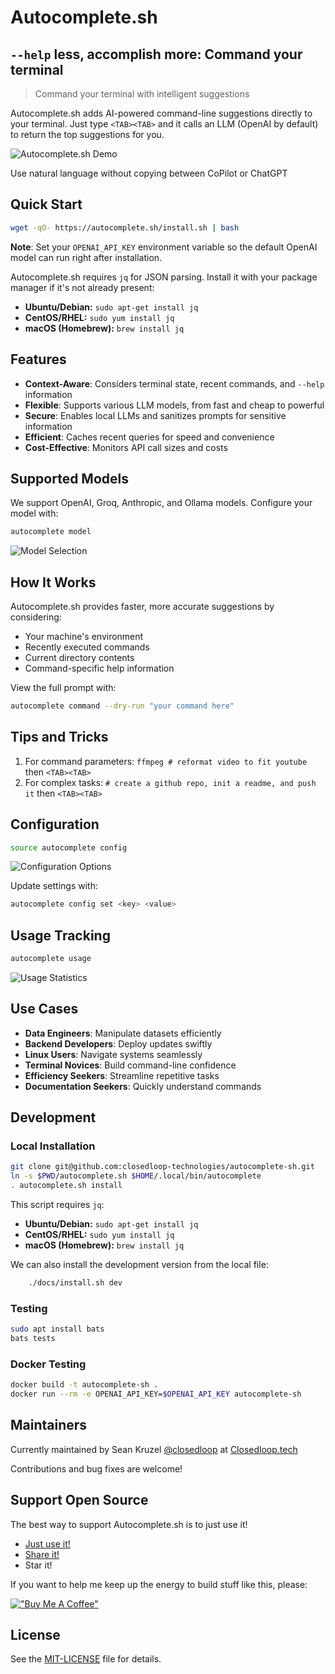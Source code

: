 Autocomplete.sh
========================================================

## `--help` less, accomplish more: Command your terminal

> Command your terminal with intelligent suggestions

Autocomplete.sh adds AI-powered command-line suggestions directly to your terminal. Just type `<TAB><TAB>` and it calls an LLM (OpenAI by default) to return the top suggestions for you.

![Autocomplete.sh Demo](https://github.com/user-attachments/assets/6f2a8f81-49b7-46e9-8005-c8a9dd3fc033)

Use natural language without copying between CoPilot or ChatGPT

## Quick Start

```bash
wget -qO- https://autocomplete.sh/install.sh | bash
```

**Note**: Set your `OPENAI_API_KEY` environment variable so the default OpenAI model can run right after installation.

Autocomplete.sh requires `jq` for JSON parsing. Install it with your package manager if it's not already present:

- **Ubuntu/Debian:** `sudo apt-get install jq`
- **CentOS/RHEL:** `sudo yum install jq`
- **macOS (Homebrew):** `brew install jq`

## Features

- **Context-Aware**: Considers terminal state, recent commands, and `--help` information
- **Flexible**: Supports various LLM models, from fast and cheap to powerful
- **Secure**: Enables local LLMs and sanitizes prompts for sensitive information
- **Efficient**: Caches recent queries for speed and convenience
- **Cost-Effective**: Monitors API call sizes and costs

## Supported Models

We support OpenAI, Groq, Anthropic, and Ollama models. Configure your model with:

```bash
autocomplete model
```

![Model Selection](https://github.com/user-attachments/assets/6206963f-81c2-4d68-b054-6ec88969ba0c)

## How It Works

Autocomplete.sh provides faster, more accurate suggestions by considering:

- Your machine's environment
- Recently executed commands
- Current directory contents
- Command-specific help information

View the full prompt with:

```bash
autocomplete command --dry-run "your command here"
```

## Tips and Tricks

1. For command parameters: `ffmpeg # reformat video to fit youtube` then `<TAB><TAB>`
2. For complex tasks: `# create a github repo, init a readme, and push it` then `<TAB><TAB>`

## Configuration

```bash
source autocomplete config
```

![Configuration Options](https://github.com/user-attachments/assets/61578f27-594f-4bc4-ba86-c5f99a41e8a9)

Update settings with:

```bash
autocomplete config set <key> <value>
```

## Usage Tracking

```bash
autocomplete usage
```

![Usage Statistics](https://github.com/user-attachments/assets/0fc611b9-fb4c-4f68-bf01-8e6ecdcf7410)

## Use Cases

- **Data Engineers**: Manipulate datasets efficiently
- **Backend Developers**: Deploy updates swiftly
- **Linux Users**: Navigate systems seamlessly
- **Terminal Novices**: Build command-line confidence
- **Efficiency Seekers**: Streamline repetitive tasks
- **Documentation Seekers**: Quickly understand commands

## Development

### Local Installation

```bash
git clone git@github.com:closedloop-technologies/autocomplete-sh.git
ln -s $PWD/autocomplete.sh $HOME/.local/bin/autocomplete
. autocomplete.sh install
```

This script requires `jq`:

- **Ubuntu/Debian:** `sudo apt-get install jq`
- **CentOS/RHEL:** `sudo yum install jq`
- **macOS (Homebrew):** `brew install jq`

We can also install the development version from the local file:

```bash
    ./docs/install.sh dev
```

### Testing

```bash
sudo apt install bats
bats tests
```

### Docker Testing

```bash
docker build -t autocomplete-sh .
docker run --rm -e OPENAI_API_KEY=$OPENAI_API_KEY autocomplete-sh
```

## Maintainers

Currently maintained by Sean Kruzel [@closedloop](https://github.com/closedloop) at [Closedloop.tech](https://Closedloop.tech)

Contributions and bug fixes are welcome!

## Support Open Source

The best way to support Autocomplete.sh is to just use it!

- [Just use it!](https://github.com/closedloop-technologies/autocomplete-sh?tab=readme-ov-file#quick-start)
- [Share it!](https://x.com/intent/post?text=I+love+autocomplete.sh%21++I+just+press+%3CTAB%3E%3CTAB%3E+to+just+build+quickly+%40JustBuild_ai)
- Star it!

If you want to help me keep up the energy to build stuff like this, please:

[!["Buy Me A Coffee"](https://www.buymeacoffee.com/assets/img/custom_images/orange_img.png)](https://www.buymeacoffee.com/skruzel)

## License

See the [MIT-LICENSE](./LICENSE) file for details.
